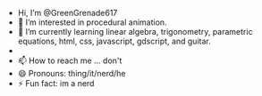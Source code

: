-  Hi, I’m @GreenGrenade617
- 👀 I’m interested in procedural animation.
- 🌱 I’m currently learning linear algebra, trigonometry, parametric equations, html, css, javascript, gdscript, and guitar.
- 
- 📫 How to reach me ... don't
- 😄 Pronouns: thing/it/nerd/he
- ⚡ Fun fact: im a nerd

<!---
GreenGrenade617/GreenGrenade617 is a ✨ special ✨ repository because its `README.md` (this file) appears on your GitHub profile.
You can click the Preview link to take a look at your changes.
--->
